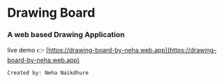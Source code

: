 # Drawing Board
### A web based Drawing Application

live demo 👉 [https://drawing-board-by-neha.web.app](https://drawing-board-by-neha.web.app)


```
Created by: Neha Naikdhure
```